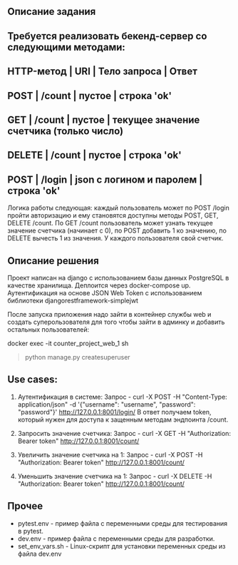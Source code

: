 Описание задания
-------------------

Требуется реализовать бекенд-сервер со следующими методами:
---------------------------------------------------------------------------------------------
HTTP-метод | URI    | Тело запроса             | Ответ 
---------------------------------------------------------------------------------------------
POST       | /count | пустое                   | строка 'ok'
---------------------------------------------------------------------------------------------
GET        | /count | пустое                   | текущее значение счетчика (только число)
---------------------------------------------------------------------------------------------
DELETE     | /count | пустое                   | строка 'ok'
---------------------------------------------------------------------------------------------
POST       | /login | json с логином и паролем | строка 'ok'
---------------------------------------------------------------------------------------------

Логика работы следующая: каждый пользователь может по POST /login пройти авторизацию и ему становятся доступны методы POST, GET, DELETE /count. 
По GET /count пользователь может узнать текущее значение счетчика (начинает с 0), по POST добавить 1 ко значению, по DELETE
вычесть 1 из значения. У каждого пользователя свой счетчик.


Описание решения
--------------------

Проект написан на django с использованием базы данных PostgreSQL в качестве хранилища. 
Деплоится через docker-compose up.
Аутентификация на основе JSON Web Token с использованием библиотеки djangorestframework-simplejwt

После запуска приложения надо зайти в контейнер службы web и создать суперользователя 
для того чтобы зайти в админку и добавить остальных пользователей:

docker exec -it counter_project_web_1 sh
> python manage.py createsuperuser


Use cases:
--------------------

1. Аутентификация в системе:
Запрос - curl -X POST -H "Content-Type: application/json" -d '{"username": "username", "password": "password"}' http://127.0.0.1:8001/login/
В ответ получаем token, который нужен для доступа к защенным методам эндпоинта /count.

2. Запросить значение счетчика:
Запрос - curl -X GET -H "Authorization: Bearer token" http://127.0.0.1:8001/count/

3. Увеличить значение счетчика на 1:
Запрос - curl -X POST -H "Authorization: Bearer token" http://127.0.0.1:8001/count/

4. Уменьшить значение счетчика на 1:
Запрос - curl -X DELETE -H "Authorization: Bearer token" http://127.0.0.1:8001/count/


Прочее
--------------------

- pytest.env - пример файла с переменными среды для тестирования в pytest.
- dev.env - пример  файла с переменными среды для разработки.
- set_env_vars.sh -  Linux-скрипт для установки переменных среды из файла dev.env

